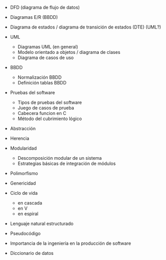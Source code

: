 - DFD (diagrama de flujo de datos)
- Diagramas E/R (BBDD)
- Diagrama de estados / diagrama de transición de estados (DTE) (UML?)
- UML
	- Diagramas UML (en general)
	- Modelo orientado a objetos / diagrama de clases
	- Diagrama de casos de uso
- BBDD
	- Normalización BBDD
	- Definición tablas BBDD
- Pruebas del software
	- Tipos de pruebas del software
	- Juego de casos de prueba
	- Cabecera funcion en C
	- Método del cubrimiento lógico

- Abstracción
- Herencia
- Modularidad
	- Descomposición modular de un sistema
	- Estrategias básicas de integración de módulos
- Polimorfismo
- Genericidad
- Ciclo de vida 
	- en cascada
	- en V
	- en espiral
- Lenguaje natural estructurado
- Pseudocódigo
- Importancia de la ingeniería en la producción de software
- Diccionario de datos








